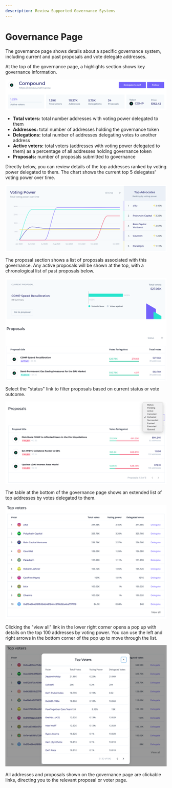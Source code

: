 ```yaml
---
description: Review Supported Governance Systems
---
```


# Governance Page

The governance page shows details about a specific governance system, including current and past proposals and vote delegate addresses.

At the top of the governance page, a highlights section shows key governance information.

![](<../../.gitbook/assets/image (6).png>)

* **Total voters:** total number addresses with voting power delegated to them
* **Addresses:** total number of addresses holding the governance token
* **Delegations:** total number of addresses delegating votes to another address
* **Active voters:** total voters (addresses with voting power delegated to them) as a percentage of all addresses holding governance token
* **Proposals:** number of proposals submitted to governance

Directly below, you can review details of the top addresses ranked by voting power delegated to them. The chart shows the current top 5 delegates' voting power over time.

![](<../../.gitbook/assets/image (7).png>)

The proposal section shows a list of proposals associated with this governance. Any active proposals will be shown at the top, with a chronological list of past proposals below.&#x20;

![](<../../.gitbook/assets/image (23).png>)

Select the "status" link to filter proposals based on current status or vote outcome.

![](<../../.gitbook/assets/image (9).png>)

The table at the bottom of the governance page shows an extended list of top addresses by votes delegated to them.

![](<../../.gitbook/assets/image (24).png>)

Clicking the "view all" link in the lower right corner opens a pop up with details on the top 100 addresses by voting power. You can use the left and right arrows in the bottom corner of the pop up to move through the list.

![](<../../.gitbook/assets/image (12).png>)

All addresses and proposals shown on the governance page are clickable links, directing you to the relevant proposal or voter page.
